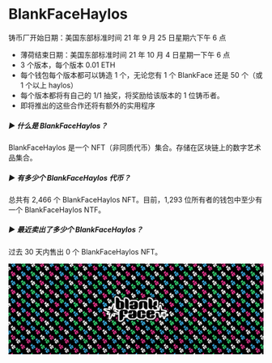 # BlankFaceHaylos

铸币厂开始日期：美国东部标准时间 21 年 9 月 25 日星期六下午 6 点 

- 薄荷结束日期：美国东部标准时间 21 年 10 月 4 日星期一下午 6 点
- 3 个版本，每个版本 0.01 ETH
- 每个钱包每个版本都可以铸造 1 个，无论您有 1 个 BlankFace 还是 50 个（或 1 个以上 haylos）
- 每个版本都将有自己的 1/1 抽奖，将奖励给该版本的 1 位铸币者。
- 即将推出的这些合作还将有额外的实用程序

##### ▶ 什么是 BlankFaceHaylos？

BlankFaceHaylos 是一个 NFT（非同质代币）集合。存储在区块链上的数字艺术品集合。

##### ▶ 有多少个 BlankFaceHaylos 代币？

总共有 2,466 个 BlankFaceHaylos NFT。目前，1,293 位所有者的钱包中至少有一个 BlankFaceHaylos NTF。

##### ▶ 最近卖出了多少个 BlankFaceHaylos？

过去 30 天内售出 0 个 BlankFaceHaylos NFT。

![NFT](NFT.png)
